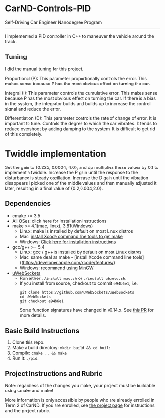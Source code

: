 # CarND-Controls-PID
Self-Driving Car Engineer Nanodegree Program

---

I implemented a PID controller in C++ to maneuver the vehicle around the track.

## Tuning

I did the manual tuning for this project.

Proportional (P):
This parameter proportionally controls the error. This makes sense because P has the most obvious effect on turning the car.

Integral (I):
This parameter controls the cumulative error. This makes sense because P has the most obvious effect on turning the car. If there is a bias in the system, the integrator builds and builds up to increase the control signal and reduce the error.

Differentiation (D):
This parameter controls the rate of change of error. It is important to tune. Controls the degree to which the car vibrates. It tends to reduce overshoot by adding damping to the system. It is difficult to get rid of this completely.

# Twiddle implementation
Set the gain to {0.225, 0.0004, 4.0}, and dp multiplies these values by 0.1 to implement a twiddle.
Increase the P gain until the response to the disturbance is steady oscillation.
Increase the D gain until the vibration disappears
I picked one of the middle values and then manually adjusted it later, resulting in a final value of {0.2,0.004,2.0}.

## Dependencies

* cmake >= 3.5
 * All OSes: [click here for installation instructions](https://cmake.org/install/)
* make >= 4.1(mac, linux), 3.81(Windows)
  * Linux: make is installed by default on most Linux distros
  * Mac: [install Xcode command line tools to get make](https://developer.apple.com/xcode/features/)
  * Windows: [Click here for installation instructions](http://gnuwin32.sourceforge.net/packages/make.htm)
* gcc/g++ >= 5.4
  * Linux: gcc / g++ is installed by default on most Linux distros
  * Mac: same deal as make - [install Xcode command line tools]((https://developer.apple.com/xcode/features/)
  * Windows: recommend using [MinGW](http://www.mingw.org/)
* [uWebSockets](https://github.com/uWebSockets/uWebSockets)
  * Run either `./install-mac.sh` or `./install-ubuntu.sh`.
  * If you install from source, checkout to commit `e94b6e1`, i.e.
    ```
    git clone https://github.com/uWebSockets/uWebSockets 
    cd uWebSockets
    git checkout e94b6e1
    ```
    Some function signatures have changed in v0.14.x. See [this PR](https://github.com/udacity/CarND-MPC-Project/pull/3) for more details.

## Basic Build Instructions

1. Clone this repo.
2. Make a build directory: `mkdir build && cd build`
3. Compile: `cmake .. && make`
4. Run it: `./pid`. 

## Project Instructions and Rubric

Note: regardless of the changes you make, your project must be buildable using
cmake and make!

More information is only accessible by people who are already enrolled in Term 2
of CarND. If you are enrolled, see [the project page](https://classroom.udacity.com/nanodegrees/nd013/parts/40f38239-66b6-46ec-ae68-03afd8a601c8/modules/f1820894-8322-4bb3-81aa-b26b3c6dcbaf/lessons/e8235395-22dd-4b87-88e0-d108c5e5bbf4/concepts/6a4d8d42-6a04-4aa6-b284-1697c0fd6562)
for instructions and the project rubric.


